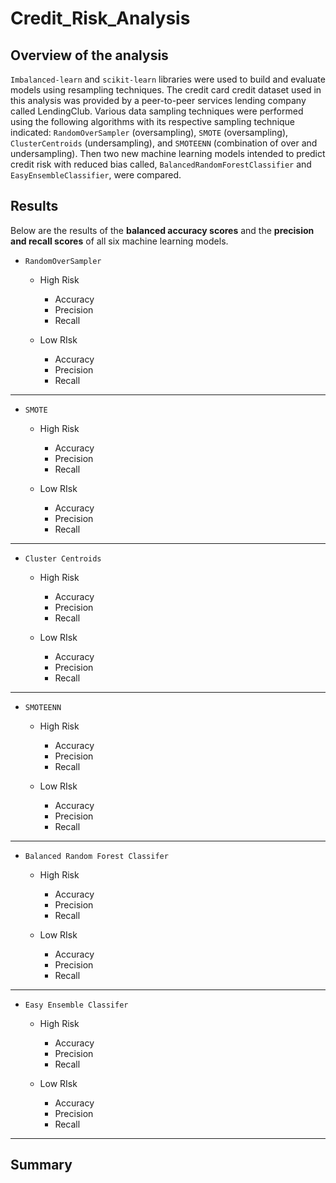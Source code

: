 # Credit_Risk_Analysis
## Overview of the analysis
`Imbalanced-learn` and `scikit-learn` libraries were used to build and evaluate models using resampling techniques. The credit card credit dataset used in this analysis was provided by a peer-to-peer services lending company called LendingClub. Various data sampling techniques were performed using the following algorithms with its respective sampling technique indicated: `RandomOverSampler` (oversampling), `SMOTE` (oversampling), `ClusterCentroids` (undersampling), and `SMOTEENN` (combination of over and undersampling). Then two new machine learning models intended to predict credit risk with reduced bias called, `BalancedRandomForestClassifier` and `EasyEnsembleClassifier`, were compared.

## Results
Below are the results of the **balanced accuracy scores** and the **precision and recall scores** of all six machine learning models. 

- `RandomOverSampler`
  - High Risk 
    - Accuracy
    - Precision
    - Recall
    
  - Low RIsk
    - Accuracy
    - Precision
    - Recall

------

- `SMOTE`
  - High Risk 
    - Accuracy
    - Precision
    - Recall
    
  - Low RIsk
    - Accuracy
    - Precision
    - Recall



------

- `Cluster Centroids`
  - High Risk 
    - Accuracy
    - Precision
    - Recall
    
  - Low RIsk
    - Accuracy
    - Precision
    - Recall

------

- `SMOTEENN`
  - High Risk 
    - Accuracy
    - Precision
    - Recall
    
  - Low RIsk
    - Accuracy
    - Precision
    - Recall

------ 
 
- `Balanced Random Forest Classifer`
  - High Risk 
    - Accuracy
    - Precision
    - Recall
    
  - Low RIsk
    - Accuracy
    - Precision
    - Recall
------

- `Easy Ensemble Classifer`
  - High Risk 
    - Accuracy
    - Precision
    - Recall
    
  - Low RIsk
    - Accuracy
    - Precision
    - Recall
-------

## Summary



